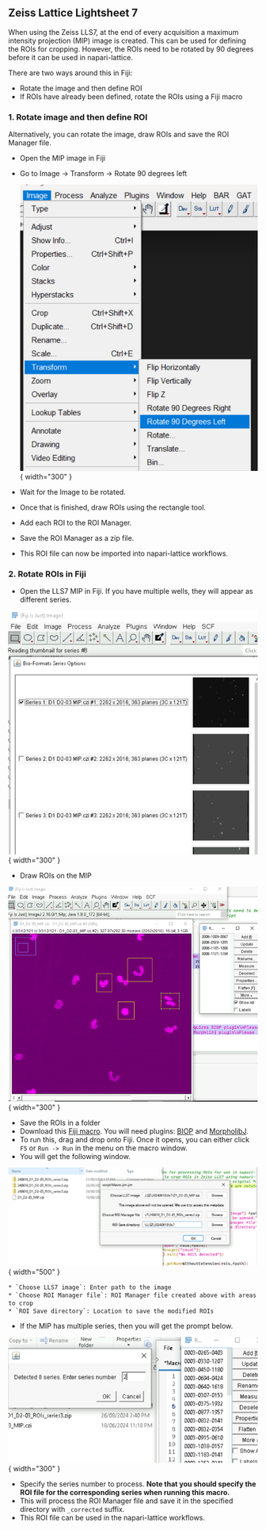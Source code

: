 ## Zeiss Lattice Lightsheet 7 

When using the Zeiss LLS7, at the end of every acquisition a maximum intensity projection (MIP) image is created. This can be used for defining the ROIs for cropping. However, the ROIs need to be rotated by 90 degrees before it can be used in napari-lattice. 

There are two ways around this in Fiji:
- Rotate the image and then define ROI
- If ROIs have already been defined, rotate the ROIs using a Fiji macro

### 1. Rotate image and then define ROI

Alternatively, you can rotate the image, draw ROIs and save the ROI Manager file.

- Open the MIP image in Fiji
- Go to Image -> Transform -> Rotate 90 degrees left

    ![fiji_rotate](../images/crop_fiji/001_fiji_rotate.png){ width="300" }

- Wait for the Image to be rotated.
- Once that is finished, draw ROIs using the rectangle tool. 
- Add each ROI to the ROI Manager.
- Save the ROI Manager as a zip file. 
- This ROI file can now be imported into napari-lattice workflows.

### 2. Rotate ROIs in Fiji

- Open the LLS7 MIP in Fiji. If you have multiple wells, they will appear as different series.

 ![open_MIP](../images/miscellaneous/001_mips_bioformats.png){ width="300" }

- Draw ROIs on the MIP

 ![annotate_MIP](../images/miscellaneous/002_MIPS_Annotate.png){ width="300" }

- Save the ROIs in a folder
- Download this [Fiji macro](../files/zeiss_lls7_MIP_rotate_roi.ijm). You will need plugins: [BIOP](https://wiki-biop.epfl.ch/en/ipa/fiji/update-site) and [MorpholibJ](https://ijpb.github.io/MorphoLibJ/).
- To run this, drag and drop onto Fiji. Once it opens, you can either click `F5` or `Run -> Run` in the menu on the macro window.
- You will get the following window.

![macro](../images/miscellaneous/003_macro_window.png){ width="500" }

    * `Choose LLS7 image`: Enter path to the image
    * `Choose ROI Manager file`: ROI Manager file created above with areas to crop
    * `ROI Save directory`: Location to save the modified ROIs
- If the MIP has multiple series, then you will get the prompt below.

![series](../images/miscellaneous/004_enter_series.png){ width="300" }

- Specify the series number to process. **Note that you should specify the ROI file for the corresponding series when running this macro.**
- This will process the ROI Manager file and save it in the specified directory with `_corrected` suffix.
- This ROI file can be used in the napari-lattice workflows.



